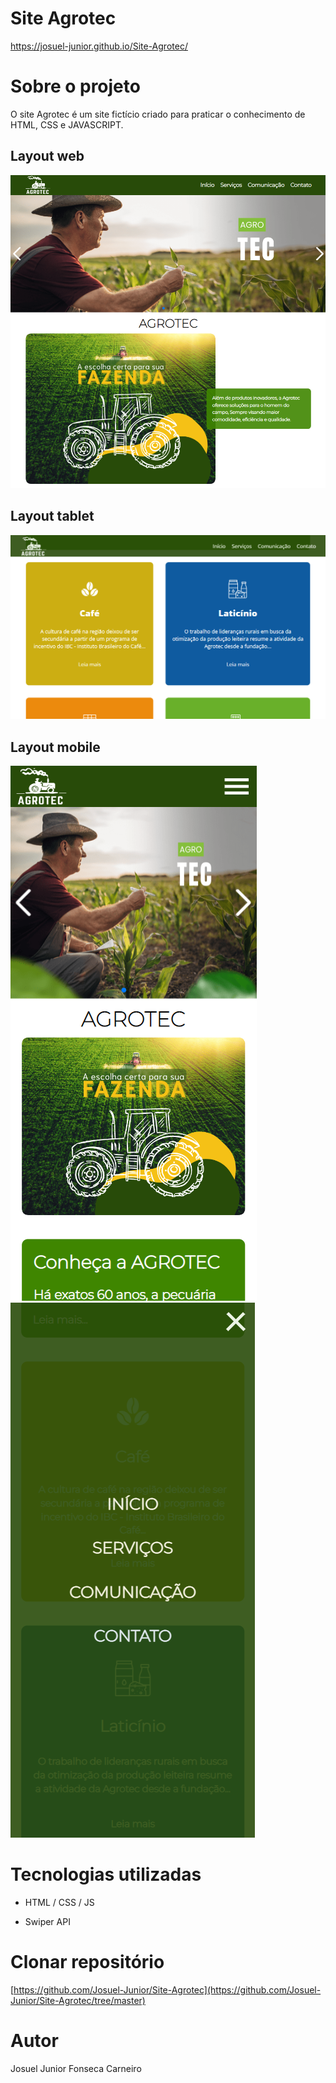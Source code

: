 # Site Agrotec
https://josuel-junior.github.io/Site-Agrotec/

# Sobre o projeto

O site Agrotec é um site fictício criado para praticar o conhecimento de HTML, CSS e JAVASCRIPT.

## Layout web
![Web](https://github.com/Josuel-Junior/projects-images/blob/master/image%20Agrotec/Layout%20web.PNG?raw=true)

## Layout tablet 
![Tablet](https://github.com/Josuel-Junior/projects-images/blob/master/image%20Agrotec/Layout%20tablet.png?raw=true)

## Layout mobile
![Mobile](https://github.com/Josuel-Junior/projects-images/blob/master/image%20Agrotec/Layout%20mobile.PNG?raw=true)
![Mobile](https://github.com/Josuel-Junior/projects-images/blob/master/image%20Agrotec/Layout-menu-mobile.PNG?raw=true)

# Tecnologias utilizadas

- HTML / CSS / JS

- Swiper API

# Clonar repositório
[https://github.com/Josuel-Junior/Site-Agrotec](https://github.com/Josuel-Junior/Site-Agrotec/tree/master)

# Autor

Josuel Junior Fonseca Carneiro


